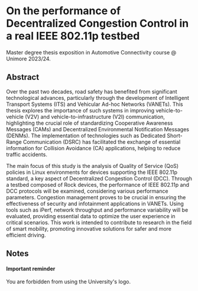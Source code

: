 # On the performance of Decentralized Congestion Control in a real IEEE 802.11p testbed
Master degree thesis exposition in Automotive Connectivity course @ Unimore 2023/24.

## Abstract
Over the past two decades, road safety has benefited from significant technological advances, particularly through the development of Intelligent Transport Systems (ITS) and Vehicular Ad-hoc Networks (VANETs). This thesis explores the importance of such systems in improving vehicle-to-vehicle (V2V) and vehicle-to-infrastructure (V2I) communication, highlighting the crucial role of standardizing Cooperative Awareness Messages (CAMs) and Decentralized Environmental Notification Messages (DENMs). The implementation of technologies such as Dedicated Short-Range Communication (DSRC) has facilitated the exchange of essential information for Collision Avoidance (CA) applications, helping to reduce traffic accidents.

The main focus of this study is the analysis of Quality of Service (QoS) policies in Linux environments for devices supporting the IEEE 802.11p standard, a key aspect of Decentralized Congestion Control (DCC). Through a testbed composed of Rock devices, the performance of IEEE 802.11p and DCC protocols will be examined, considering various performance parameters. Congestion management proves to be crucial in ensuring the effectiveness of security and infotainment applications in VANETs. Using tools such as iPerf, network throughput and performance variability will be evaluated, providing essential data to optimize the user experience in critical scenarios. This work is intended to contribute to research in the field of smart mobility, promoting innovative solutions for safer and more efficient driving.

## Notes

#### Important reminder
You are forbidden from using the University's logo. 